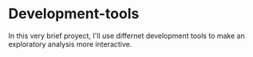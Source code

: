 # Development-tools
In this very brief proyect, I'll use differnet development tools to make an exploratory analysis more interactive.
